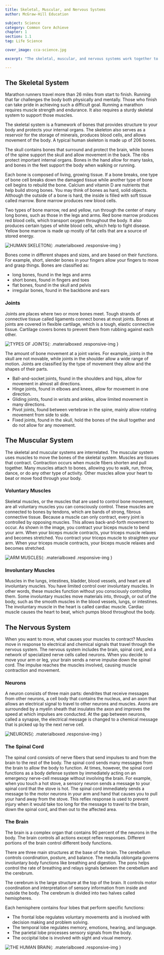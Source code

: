 ```yaml
---
title: Skeletal, Muscular, and Nervous Systems
author: McGraw-Hill Education

subject: Science
category: Common Core Achieve
chapter: 1
section: 1.1
tag: Life Science

cover_image: cca-science.jpg

excerpt: "The skeletal, muscular, and nervous systems work together to help the body move. Learn about the structure and function of each of these body systems."

---
```

## The Skeletal System

Marathon runners travel more than 26 miles from start to finish. Running that far challenges the body both physically and mentally. Those who finish can take pride in achieving such a difficult goal. Running a marathon requires muscle strength and endurance. It also requires a sturdy skeletal system to support those muscles.

The skeletal system is a framework of bones that provides structure to your body and protects your internal organs. The skeleton also serves as a reservoir for the storage of minerals, produces blood cells, and allows movement of the body. A typical human skeleton is made up of 206 bones.

The skull contains bones that surround and protect the brain, while bones of the spine support the skull and allow movement in the back. The ribs protect important internal organs. Bones in the hand allow for many tasks, and bones in the feet support the body when walking or running.

Each bone is composed of living, growing tissue. If a bone breaks, one type of bone cell breaks down the damaged tissue while another type of bone cell begins to rebuild the bone. Calcium and vitamin D are nutrients that help build strong bones. You may think of bones as hard, solid objects. Although the outside of a bone is hard, the inside is filled with soft tissue called marrow. Bone marrow produces new blood cells.

Two types of bone marrow, red and yellow, run through the center of many long bones, such as those in the legs and arms. Red bone marrow produces red blood cells, which transport oxygen throughout the body. It also produces certain types of white blood cells, which help to fight disease. Yellow bone marrow is made up mostly of fat cells that are a source of stored energy.

![HUMAN SKELETON](){: .materialboxed .responsive-img }

Bones come in different shapes and sizes, and are based on their functions. For example, short, slender bones in your fingers allow your fingers to move and grasp things. Bones are classified as:

  * long bones, found in the legs and arms
  * short bones, found in fingers and toes
  * flat bones, found in the skull and pelvis
  * irregular bones, found in the backbone and ears

### Joints

Joints are places where two or more bones meet. Tough strands of connective tissue called ligaments connect bones at most joints. Bones at joints are covered in flexible cartilage, which is a tough, elastic connective tissue. Cartilage covers bones to prevent them from rubbing against each other.

![TYPES OF JOINTS](){: .materialboxed .responsive-img }

The amount of bone movement at a joint varies. For example, joints in the skull are not movable, while joints in the shoulder allow a wide range of motion. Joints are classified by the type of movement they allow and the shapes of their parts.

  * Ball-and-socket joints, found in the shoulders and hips, allow for movement in almost all directions.
  * Hinge joints, found in elbows and knees, allow for movement in one direction.
  * Gliding joints, found in wrists and ankles, allow limited movement in many directions.
  * Pivot joints, found between vertebrae in the spine, mainly allow rotating movement from side to side.
  * Fixed joints, found in the skull, hold the bones of the skull together and do not allow for any movement.

## The Muscular System

The skeletal and muscular systems are interrelated. The muscular system uses muscles to move the bones of the skeletal system. Muscles are tissues that contract. Contraction occurs when muscle fibers shorten and pull together. Many muscles attach to bones, allowing you to walk, run, throw, dance, or do any other type of activity. Other muscles allow your heart to beat or move food through your body.

### Voluntary Muscles

Skeletal muscles, or the muscles that are used to control bone movement, are all voluntary muscles you can consciously control. These muscles are connected to bones by tendons, which are bands of strong, fibrous connective tissue. Because a muscle can only contract, every joint is controlled by opposing muscles. This allows back-and-forth movement to occur. As shown in the image, you contract your biceps muscle to bend your arm. When your biceps muscle contracts, your triceps muscle relaxes and becomes stretched. You contract your triceps muscle to straighten your arm. When your triceps muscle contracts, your biceps muscle relaxes and becomes stretched.

![ARM MUSCLES](){: .materialboxed .responsive-img }

### Involuntary Muscles

Muscles in the lungs, intestines, bladder, blood vessels, and heart are all involuntary muscles. You have limited control over involuntary muscles. In other words, these muscles function without you consciously controlling them. Some involuntary muscles move materials into, through, or out of the body, such as the smooth muscles in the blood vessels, lungs, or intestines. The involuntary muscle in the heart is called cardiac muscle. Cardiac muscle causes the heart to beat, which pumps blood throughout the body.

## The Nervous System

When you want to move, what causes your muscles to contract? Muscles move in response to electrical and chemical signals that travel through the nervous system. The nervous system includes the brain, spinal cord, and a network of specialized nerve cells called neurons. When you decide to move your arm or leg, your brain sends a nerve impulse down the spinal cord. The impulse reaches the muscles involved, causing muscle contraction and movement.

### Neurons

A neuron consists of three main parts: dendrites that receive messages from other neurons, a cell body that contains the nucleus, and an axon that allows an electrical signal to travel to other neurons and muscles. Axons are surrounded by a myelin sheath that insulates the axon and improves the speed at which impulses are conducted. At the gap between neurons, called a synapse, the electrical message is changed to a chemical message that is picked up by the next nerve cell.

![NEURONS](){: .materialboxed .responsive-img }

### The Spinal Cord

The spinal cord consists of nerve fibers that send impulses to and from the brain to the rest of the body. The spinal cord sends many messages from the brain to allow the body to function. At times, however, the spinal cord functions as a body defense system by immediately acting on an emergency nerve-cell message without involving the brain. For example, when you touch a hot stove, a sensory neuron sends a message to your spinal cord that the stove is hot. The spinal cord immediately sends a message to the motor neurons in your arm and hand that causes you to pull your hand away from the stove. This reflex response is used to prevent injury when it would take too long for the message to travel to the brain, down the spinal cord, and then out to the affected area.

### The Brain

The brain is a complex organ that contains 90 percent of the neurons in the body. The brain controls all actions except reflex responses. Different portions of the brain control different body functions.

There are three main structures at the base of the brain. The cerebellum controls coordination, posture, and balance. The medulla oblongata governs involuntary body functions like breathing and digestion. The pons helps control the rate of breathing and relays signals between the cerebellum and the cerebrum.

The cerebrum is the large structure at the top of the brain. It controls motor coordination and interpretation of sensory information from inside and outside the body. The cerebrum is divided into two halves called hemispheres.

Each hemisphere contains four lobes that perform specific functions:

  * The frontal lobe regulates voluntary movements and is involved with decision making and problem solving.
  * The temporal lobe regulates memory, emotions, hearing, and language.
  * The parietal lobe processes sensory signals from the body.
  * The occipital lobe is involved with sight and visual memory.

![THE HUMAN BRAIN](){: .materialboxed .responsive-img }
